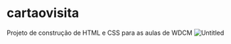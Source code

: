 # cartaovisita
Projeto de construção de HTML e CSS para as aulas de WDCM
![Untitled](https://github.com/Cathi23/cartaovisita/assets/163119869/fa4a151b-1a33-463f-88f2-59df5ef672cd)
